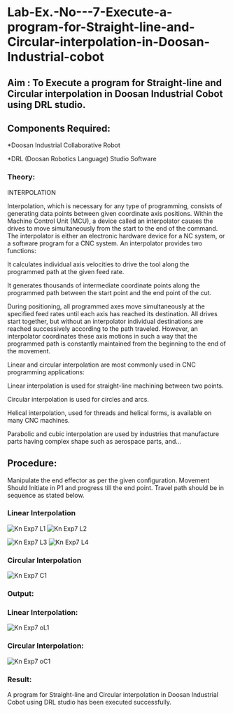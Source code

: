 # Lab-Ex.-No---7-Execute-a-program-for-Straight-line-and-Circular-interpolation-in-Doosan-Industrial-cobot
## Aim : To Execute a program for Straight-line and Circular interpolation in Doosan Industrial Cobot using DRL studio.

## Components Required:

*Doosan Industrial Collaborative Robot

*DRL (Doosan Robotics Language) Studio Software

### Theory: 
INTERPOLATION

Interpolation, which is necessary for any type of programming, consists of generating data points between given coordinate axis positions. Within the Machine Control Unit (MCU), a device called an interpolator causes the drives to move simultaneously from the start to the end of the command. The interpolator is either an electronic hardware device for a NC system, or a software program for a CNC system. An interpolator provides two functions:

It calculates individual axis velocities to drive the tool along the programmed path at the given feed rate.

It generates thousands of intermediate coordinate points along the programmed path between the start point and the end point of the cut.

During positioning, all programmed axes move simultaneously at the specified feed rates until each axis has reached its destination. All drives start together, but without an interpolator individual destinations are reached successively according to the path traveled. However, an interpolator coordinates these axis motions in such a way that the programmed path is constantly maintained from the beginning to the end of the movement.

Linear and circular interpolation are most commonly used in CNC programming applications:

Linear interpolation is used for straight-line machining between two points.

Circular interpolation is used for circles and arcs.

Helical interpolation, used for threads and helical forms, is available on many CNC machines.

Parabolic and cubic interpolation are used by industries that manufacture parts having complex shape such as aerospace parts, and...

## Procedure:

Manipulate the end effector as per the given configuration. Movement Should Initiate in P1 and progress till the end point. Travel path should be in sequence as stated below.

### Linear Interpolation

![Kn Exp7 L1](https://user-images.githubusercontent.com/75235386/204820744-4ad32e70-1a37-4004-9927-8691b63aaee7.png)
![Kn Exp7 L2](https://user-images.githubusercontent.com/75235386/204820777-88fe449d-59bc-4812-97cc-09abacfd517f.png)

![Kn Exp7 L3](https://user-images.githubusercontent.com/75235386/204820815-fab7fdae-f55d-4b7d-98d0-e3455f4840e1.png)
![Kn Exp7 L4](https://user-images.githubusercontent.com/75235386/204820848-51d8e813-bc4e-472d-8d34-dfe94a278603.png)






### Circular Interpolation

![Kn Exp7 C1](https://user-images.githubusercontent.com/75235386/204820920-0dcf79ae-40c1-4e7a-9464-8a355a7487b8.png)


### Output:

### Linear Interpolation:
![Kn Exp7 oL1](https://user-images.githubusercontent.com/75235386/204821476-0b28fcce-eba3-4240-8de3-e4bff05e7c6d.png)

### Circular Interpolation:
![Kn Exp7 oC1](https://user-images.githubusercontent.com/75235386/204821595-bbc1b5b2-1216-4e65-94bd-09a770ad9eb4.png)




### Result: 
A program for Straight-line and Circular interpolation in Doosan Industrial Cobot using DRL studio has been executed successfully.



 
